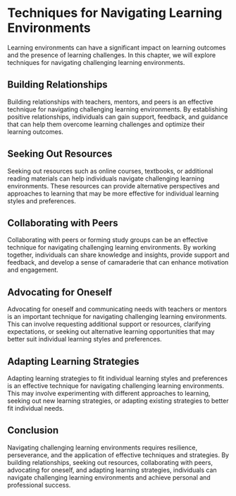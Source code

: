 Techniques for Navigating Learning Environments
============================================================================================

Learning environments can have a significant impact on learning outcomes and the presence of learning challenges. In this chapter, we will explore techniques for navigating challenging learning environments.

Building Relationships
----------------------

Building relationships with teachers, mentors, and peers is an effective technique for navigating challenging learning environments. By establishing positive relationships, individuals can gain support, feedback, and guidance that can help them overcome learning challenges and optimize their learning outcomes.

Seeking Out Resources
---------------------

Seeking out resources such as online courses, textbooks, or additional reading materials can help individuals navigate challenging learning environments. These resources can provide alternative perspectives and approaches to learning that may be more effective for individual learning styles and preferences.

Collaborating with Peers
------------------------

Collaborating with peers or forming study groups can be an effective technique for navigating challenging learning environments. By working together, individuals can share knowledge and insights, provide support and feedback, and develop a sense of camaraderie that can enhance motivation and engagement.

Advocating for Oneself
----------------------

Advocating for oneself and communicating needs with teachers or mentors is an important technique for navigating challenging learning environments. This can involve requesting additional support or resources, clarifying expectations, or seeking out alternative learning opportunities that may better suit individual learning styles and preferences.

Adapting Learning Strategies
----------------------------

Adapting learning strategies to fit individual learning styles and preferences is an effective technique for navigating challenging learning environments. This may involve experimenting with different approaches to learning, seeking out new learning strategies, or adapting existing strategies to better fit individual needs.

Conclusion
----------

Navigating challenging learning environments requires resilience, perseverance, and the application of effective techniques and strategies. By building relationships, seeking out resources, collaborating with peers, advocating for oneself, and adapting learning strategies, individuals can navigate challenging learning environments and achieve personal and professional success.
